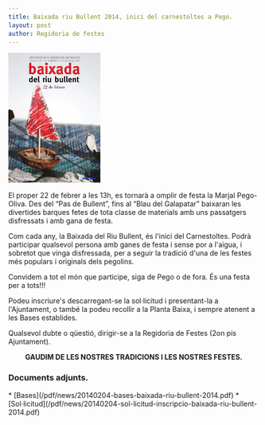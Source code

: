```yaml
---
title: Baixada riu Bullent 2014, inici del carnestoltes a Pego.
layout: post
author: Regidoria de festes
---
```


<div class="salone center">
    <img src="/images/news/20140204-baixada-riu-bullent-2014.jpg" alt="Baixada riu Bullent 2014" />
</div>

El proper 22 de febrer a les 13h, es tornarà a omplir de festa la Marjal Pego-Oliva.
Des del “Pas de Bullent”, fins al “Blau del Galapatar” baixaran les divertides barques fetes de tota classe de materials amb uns passatgers disfressats i amb gana de festa.

Com cada any, la Baixada del Riu Bullent, és l'inici del Carnestoltes. Podrà participar qualsevol persona amb ganes de festa i sense por a l'aigua, i sobretot que vinga disfressada, per a seguir la tradició d'una de les festes més populars i originals dels pegolins.

Convidem a tot el món que participe, siga de Pego o de fora. És una festa per a tots!!!

Podeu inscriure's descarregant-se la sol·licitud i presentant-la a l'Ajuntament, o també la podeu recollir a la Planta Baixa, i sempre atenent a les Bases establides. 


Qualsevol dubte o qüestió, dirigir-se a la Regidoria de Festes (2on pis Ajuntament).


<p style="text-align: center"><strong>GAUDIM DE LES NOSTRES TRADICIONS I LES NOSTRES FESTES.</strong></p>

### Documents adjunts.

<div class="pdf-list" markdown="1">
* [Bases](/pdf/news/20140204-bases-baixada-riu-bullent-2014.pdf)
* [Sol·licitud](/pdf/news/20140204-sol-licitud-inscripcio-baixada-riu-bullent-2014.pdf)
</div>